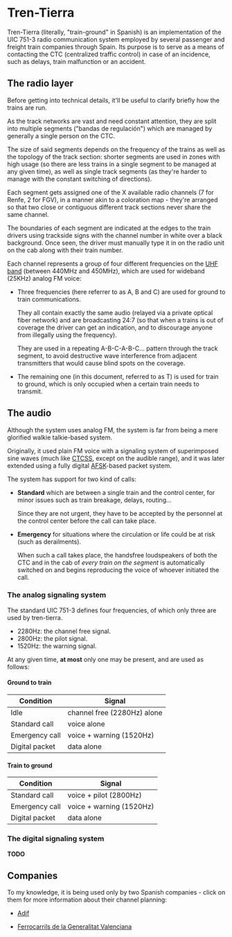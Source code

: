 ---
---

Tren-Tierra
===========

Tren-Tierra (literally, "train-ground" in Spanish) is an implementation of the UIC 751-3 radio communication system employed by several passenger and freight train companies through Spain. Its purpose is to serve as a means of contacting the CTC (centralized traffic control) in case of an incidence, such as delays, train malfunction or an accident.

The radio layer
---------------

Before getting into technical details, it'll be useful to clarify briefly how the trains are run.

As the track networks are vast and need constant attention, they are split into multiple segments ("bandas de regulación") which are managed by generally a single person on the CTC.

The size of said segments depends on the frequency of the trains as well as the topology of the track section: shorter segments are used in zones with high usage (so there are less trains in a single segment to be managed at any given time), as well as single track segments (as they're harder to manage with the constant switching of directions).

Each segment gets assigned one of the X available radio channels (7 for Renfe, 2 for FGV), in a manner akin to a coloration map - they're arranged so that two close or contiguous different track sections never share the same channel.

The boundaries of each segment are indicated at the edges to the train drivers using trackside signs with the channel number in white over a black background. Once seen, the driver must manually type it in on the radio unit on the cab along with their train number.

Each channel represents a group of four different frequencies on the [UHF band](https://en.wikipedia.org/wiki/Ultra_high_frequency) (between 440MHz and 450MHz), which are used for wideband (25KHz) analog FM voice:

  - Three frequencies (here referrer to as A, B and C) are used for ground to train communications.
  
    They all contain exactly the same audio (relayed via a private optical fiber network) and are broadcasting 24:7 (so that when a trains is out of coverage the driver can get an indication, and to discourage anyone from illegally using the frequency).
  
    They are used in a repeating A-B-C-A-B-C... pattern through the track segment, to avoid destructive wave interference from adjacent transmitters that would cause blind spots on the coverage.

  - The remaining one (in this document, referred to as T) is used for train to ground, which is only occupied when a certain train needs to transmit.

The audio
---------

Although the system uses analog FM, the system is far from being a mere glorified walkie talkie-based system.

Originally, it used plain FM voice with a signaling system of superimposed sine waves (much like [CTCSS](https://en.wikipedia.org/wiki/Continuous_Tone-Coded_Squelch_System), except on the audible range), and it was later extended using a fully digital [AFSK](https://en.wikipedia.org/wiki/Frequency-shift_keying#Audio_frequency-shift_keying)-based packet system.

The system has support for two kind of calls:

  - **Standard** which are between a single train and the control center, for minor issues such as train breakage, delays, routing...

	Since they are not urgent, they have to be accepted by the personnel at the control center before the call can take place.

  - **Emergency** for situations where the circulation or life could be at risk (such as derailments).
  
    When such a call takes place, the handsfree loudspeakers of both the CTC and in the cab of _every train on the segment_ is automatically switched on and begins reproducing the voice of whoever initiated the call.

### The analog signaling system

The standard UIC 751-3 defines four frequencies, of which only three are used by tren-tierra.

  - 2280Hz: the channel free signal.
  - 2800Hz: the pilot signal.
  - 1520Hz: the warning signal.

At any given time, **at most** only one may be present, and are used as follows:

#### Ground to train

| Condition      | Signal                      |
|----------------|-----------------------------|
| Idle           | channel free (2280Hz) alone |
| Standard call  | voice alone                 |
| Emergency call | voice + warning (1520Hz)    |
| Digital packet | data alone                  |

#### Train to ground

| Condition      | Signal                   |
|----------------|--------------------------|
| Standard call  | voice + pilot (2800Hz)   |
| Emergency call | voice + warning (1520Hz) |
| Digital packet | data alone               |

### The digital signaling system

**TODO**

Companies
---------

To my knowledge, it is being used only by two Spanish companies - click on them for more information about their channel planning:

  - [Adif](adif.html)

  - [Ferrocarrils de la Generalitat Valenciana](fgv.html)

